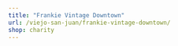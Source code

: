 ```yaml
---
title: "Frankie Vintage Downtown"
url: /viejo-san-juan/frankie-vintage-downtown/
shop: charity
---
```


